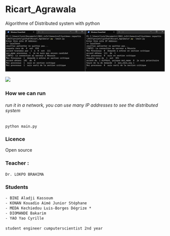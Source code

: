 # Ricart_Agrawala
Algorithme of Distributed system with python

![](./preview.png)

![](https://drive.google.com/uc?export=download&id=1CcLGOxqD9jiW0DYr689nhIA1FHMxEeoN)
### How we can run
###### run it in a network, you can use many IP addresses to see the distributed system
    python main.py



### Licence
Open source

### Teacher :
    Dr. LOKPO BRAHIMA

### Students
    - BINI Aladji Kassoum
    - KONAN Kouadio Aimé Junior Stéphane
    - MEDA Kechiedou Luis-Borges Dégrize *
    - DIOMANDE Bakarim
    - YAO Yao Cyrille
    
    student engineer cumputerscientist 2nd year 
